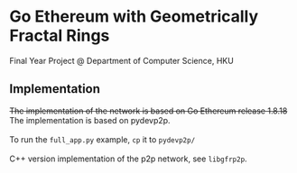 # Go Ethereum with Geometrically Fractal Rings

Final Year Project \@ Department of Computer Science, HKU

## Implementation
<s>The implementation of the network is based on Go Ethereum release 1.8.18</s>
The implementation is based on pydevp2p.<br><br>
To run the `full_app.py` example, `cp` it to `pydevp2p/`
<br><br>
C++ version implementation of the p2p network, see `libgfrp2p`.
